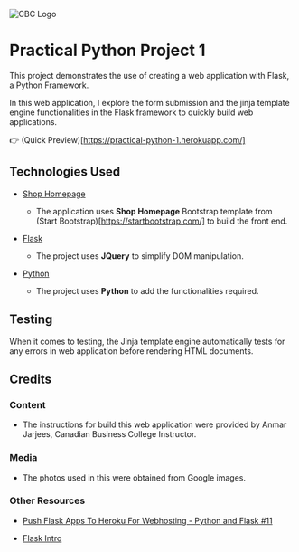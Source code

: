 ![CBC Logo](https://canadianbusinesscollege.com/wp-content/uploads/2020/09/CBC-New-Logo-Website.png)

# Practical Python Project 1

This project demonstrates the use of creating a web application with Flask, a Python Framework. 

In this web application, I explore the form submission and the jinja template engine functionalities in the Flask framework to quickly build web applications.

👉 (Quick Preview)[https://practical-python-1.herokuapp.com/]
 
## Technologies Used

- [Shop Homepage](https://startbootstrap.com/template/shop-homepage)
    - The application uses **Shop Homepage** Bootstrap template from (Start Bootstrap)[https://startbootstrap.com/] to build the front end.

- [Flask](https://flask.palletsprojects.com/en/2.0.x/quickstart/)
    - The project uses **JQuery** to simplify DOM manipulation.

- [Python](https://www.python.org/doc/)
    - The project uses **Python** to add the functionalities required.


## Testing

When it comes to testing, the Jinja template engine automatically tests for any errors in web application before rendering HTML documents.

## Credits

### Content
- The instructions for build this web application were provided by Anmar Jarjees, Canadian Business College Instructor.

### Media
- The photos used in this were obtained from Google images.

### Other Resources 
- [Push Flask Apps To Heroku For Webhosting - Python and Flask #11](https://www.youtube.com/watch?v=Li0Abz-KT78)

- [Flask Intro](https://github.com/anmarjarjees/flask-intro)
